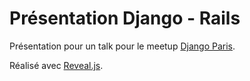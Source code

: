 # Présentation Django - Rails

Présentation pour un talk pour le meetup [Django Paris](https://www.meetup.com/fr-FR/django-paris/).

Réalisé avec [Reveal.js](https://github.com/hakimel/reveal.js).